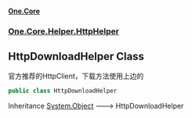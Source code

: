 #### [One.Core](index.md 'index')
### [One.Core.Helper.HttpHelper](One_Core_Helper_HttpHelper.md 'One.Core.Helper.HttpHelper')
## HttpDownloadHelper Class
官方推荐的HttpClient，下载方法使用上边的  
```csharp
public class HttpDownloadHelper
```

Inheritance [System.Object](https://docs.microsoft.com/en-us/dotnet/api/System.Object 'System.Object') &#129106; HttpDownloadHelper  
